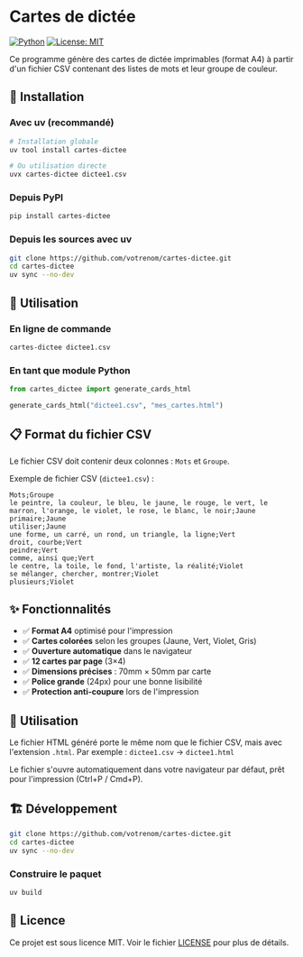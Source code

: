 # Cartes de dictée

[![Python](https://img.shields.io/badge/python-3.8+-blue.svg)](https://www.python.org/downloads/)
[![License: MIT](https://img.shields.io/badge/License-MIT-yellow.svg)](https://opensource.org/licenses/MIT)

Ce programme génère des cartes de dictée imprimables (format A4) à partir d'un fichier CSV contenant des listes de mots et leur groupe de couleur.

## 🚀 Installation

### Avec uv (recommandé)
```bash
# Installation globale
uv tool install cartes-dictee

# Ou utilisation directe
uvx cartes-dictee dictee1.csv
```

### Depuis PyPI
```bash
pip install cartes-dictee
```

### Depuis les sources avec uv
```bash
git clone https://github.com/votrenom/cartes-dictee.git
cd cartes-dictee
uv sync --no-dev
```

## 📖 Utilisation

### En ligne de commande
```bash
cartes-dictee dictee1.csv
```

### En tant que module Python
```python
from cartes_dictee import generate_cards_html

generate_cards_html("dictee1.csv", "mes_cartes.html")
```

## 📋 Format du fichier CSV

Le fichier CSV doit contenir deux colonnes : `Mots` et `Groupe`.

Exemple de fichier CSV (`dictee1.csv`) :

```csv
Mots;Groupe
le peintre, la couleur, le bleu, le jaune, le rouge, le vert, le marron, l'orange, le violet, le rose, le blanc, le noir;Jaune
primaire;Jaune
utiliser;Jaune
une forme, un carré, un rond, un triangle, la ligne;Vert
droit, courbe;Vert
peindre;Vert
comme, ainsi que;Vert
le centre, la toile, le fond, l'artiste, la réalité;Violet
se mélanger, chercher, montrer;Violet
plusieurs;Violet
```

## ✨ Fonctionnalités

- ✅ **Format A4** optimisé pour l'impression
- ✅ **Cartes colorées** selon les groupes (Jaune, Vert, Violet, Gris)
- ✅ **Ouverture automatique** dans le navigateur
- ✅ **12 cartes par page** (3×4)
- ✅ **Dimensions précises** : 70mm × 50mm par carte
- ✅ **Police grande** (24px) pour une bonne lisibilité
- ✅ **Protection anti-coupure** lors de l'impression

## 🎯 Utilisation

Le fichier HTML généré porte le même nom que le fichier CSV, mais avec l'extension `.html`.
Par exemple : `dictee1.csv` → `dictee1.html`

Le fichier s'ouvre automatiquement dans votre navigateur par défaut, prêt pour l'impression (Ctrl+P / Cmd+P).

## 🏗️ Développement

```bash
git clone https://github.com/votrenom/cartes-dictee.git
cd cartes-dictee
uv sync --no-dev
```

### Construire le paquet
```bash
uv build
```

## 📄 Licence

Ce projet est sous licence MIT. Voir le fichier [LICENSE](LICENSE) pour plus de détails.
